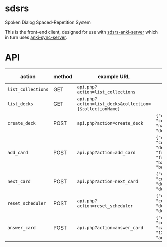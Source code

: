 # sdsrs
Spoken Dialog Spaced-Repetition System

This is the front-end client, designed for use with [sdsrs-anki-server](https://github.com/austin226/sdsrs-anki-server) which in turn uses [anki-sync-server](https://github.com/dsnopek/anki-sync-server).

# API
| action | method | example URL | data | success response | failure response |
|--------|--------|-------------|------|------------------|------------------|
| `list_collections` | GET | `api.php?action=list_collections`  | | 200 | |
| `list_decks` | GET | `api.php?action=list_decks&collection={$collectionName}` | | 200 | 404 |
| `create_deck` | POST | `api.php?action=create_deck` | `{"collection": "collection1", "name": "deck1"}` | 201 | 404,422 |
| `add_card` |   POST | `api.php?action=add_card` | `{"collection": "collection1", "deck1", "front": "front1", "back": "back1"}` | 201 | `{"card_name": "card1"}` | 404,422 |
| `next_card` | POST | `api.php?action=next_card` | `{"collection": "collection1", "deck": "deck1"}` | 200 | 404 |
| `reset_scheduler` | POST | `api.php?action=reset_scheduler` | `{"collection": "collection1", "deck": "deck1"}` | 200 | 404 |
| `answer_card` | POST | `api.php?action=answer_card` | `{"collection": "collection1", "cardID": "1235324", "answer": "2"}` | 200 | 404,422 |
